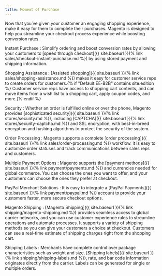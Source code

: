 ```yaml
---
title: Moment of Purchase
---
```


Now that you’ve given your customer an engaging shopping experience, make it easy for them to complete their purchases. Magento is designed to help you streamline your checkout process experience while boosting conversion rates.

Instant Purchase
:  Simplify ordering and boost conversion rates by allowing your customers to [speed through checkout]({{ site.baseurl }}{% link sales/checkout-instant-purchase.md %}) by using stored payment and shipping information.

Shopping Assistance
:  [Assisted shopping]({{ site.baseurl }}{% link sales/shopping-assistance.md %}) makes it easy for customer service reps to create orders for customers.{% if "Default.EE-B2B" contains site.edition %} Customer service reps have access to shopping cart contents, and can move items from a wish list to a shopping cart, apply coupon codes, and more.{% endif %}

Security
:  Whether an order is fulfilled online or over the phone, Magento provides [sophisticated security]({{ site.baseurl }}{% link stores/security.md %}), including [CAPTCHA]({{ site.baseurl }}{% link stores/security-captcha.md %}) and SSL encryption, with best-in-breed encryption and hashing algorithms to protect the security of the system.

Order Processing
:  Magento supports a complete [order processing]({{ site.baseurl }}{% link sales/order-processing.md %}) workflow. It is easy to customize order statuses and track communications between sales reps and customers.

Multiple Payment Options
:  Magento supports the [payment methods]({{ site.baseurl }}{% link payment/payments.md %}) and currencies needed for global commerce. You can choose the ones you want to offer, and your customers can choose the ones they prefer at checkout.

PayPal Merchant Solutions
:  It is easy to integrate a [PayPal Payments]({{ site.baseurl }}{% link payment/paypal.md %}) account to provide your customers faster, more secure checkout options.

Magento Shipping
:  [Magento Shipping]({{ site.baseurl }}{% link shipping/magento-shipping.md %}) provides seamless access to global carrier networks, and you can use customer experience rules to streamline operations and automate processes. It supports a variety of shipping methods so you can give your customers a choice at checkout. Customers can see a real-time estimate of shipping charges right from the shopping cart.

Shipping Labels
:  Merchants have complete control over package characteristics such as weight and size. [Shipping labels]({{ site.baseurl }}{% link shipping/shipping-labels.md %}), rate, and bar code information originates directly from the carrier. Labels can be generated for single or multiple orders.
